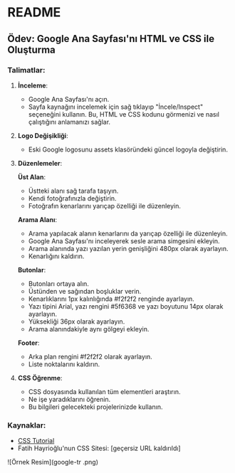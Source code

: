 # README

## Ödev: Google Ana Sayfası'nı HTML ve CSS ile Oluşturma

### Talimatlar:

1. **İnceleme**:
   - Google Ana Sayfası'nı açın.
   - Sayfa kaynağını incelemek için sağ tıklayıp "İncele/Inspect" seçeneğini kullanın. Bu, HTML ve CSS kodunu görmenizi ve nasıl çalıştığını anlamanızı sağlar.

2. **Logo Değişikliği**:
   - Eski Google logosunu assets klasöründeki güncel logoyla değiştirin.

3. **Düzenlemeler**:

   **Üst Alan**:
   - Üstteki alanı sağ tarafa taşıyın.
   - Kendi fotoğrafınızla değiştirin.
   - Fotoğrafın kenarlarını yarıçap özelliği ile düzenleyin.

   **Arama Alanı**:
   - Arama yapılacak alanın kenarlarını da yarıçap özelliği ile düzenleyin.
   - Google Ana Sayfası'nı inceleyerek sesle arama simgesini ekleyin.
   - Arama alanında yazı yazılan yerin genişliğini 480px olarak ayarlayın.
   - Kenarlığını kaldırın.

   **Butonlar**:
   - Butonları ortaya alın.
   - Üstünden ve sağından boşluklar verin.
   - Kenarlıklarını 1px kalınlığında #f2f2f2 renginde ayarlayın.
   - Yazı tipini Arial, yazı rengini #5f6368 ve yazı boyutunu 14px olarak ayarlayın.
   - Yüksekliği 36px olarak ayarlayın.
   - Arama alanındakiyle aynı gölgeyi ekleyin.

   **Footer**:
   - Arka plan rengini #f2f2f2 olarak ayarlayın.
   - Liste noktalarını kaldırın.

4. **CSS Öğrenme**:
   - CSS dosyasında kullanılan tüm elementleri araştırın.
   - Ne işe yaradıklarını öğrenin.
   - Bu bilgileri gelecekteki projelerinizde kullanın.

### Kaynaklar:

- [CSS Tutorial](https://www.w3schools.com/css/)
- Fatih Hayrioğlu'nun CSS Sitesi: [geçersiz URL kaldırıldı]


![Örnek Resim](google-tr .png)
